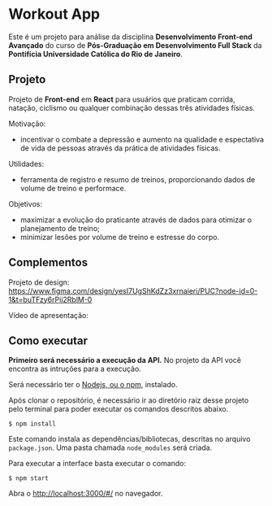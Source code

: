 # Workout App

Este é um projeto para análise da disciplina **Desenvolvimento Front-end Avançado** do curso de **Pós-Graduação em Desenvolvimento Full Stack** da **Pontifícia Universidade Católica do Rio de Janeiro**.


## Projeto

Projeto de **Front-end** em **React** para usuários que praticam corrida, natação, ciclismo ou qualquer combinação dessas três atividades físicas.

Motivação:
- incentivar o combate a depressão e aumento na qualidade e espectativa de vida de pessoas através da prática de atividades físicas.

Utilidades:
- ferramenta de registro e resumo de treinos, proporcionando dados de volume de treino e performace.

Objetivos:
- maximizar a evolução do praticante através de dados para otimizar o planejamento de treino;
- minimizar lesões por volume de treino e estresse do corpo.


## Complementos

Projeto de design: https://www.figma.com/design/yesI7UgShKdZz3xrnaieri/PUC?node-id=0-1&t=buTFzy6rPij2RblM-0

Vídeo de apresentação: 


## Como executar

**Primeiro será necessário a execução da API.** No projeto da API você encontra as intruções para a execução.

Será necessário ter o [Nodejs, ou o npm,](https://nodejs.org/en/download/) instalado. 

Após clonar o repositório, é necessário ir ao diretório raiz desse projeto pelo terminal para poder executar os comandos descritos abaixo.

```
$ npm install
```

Este comando instala as dependências/bibliotecas, descritas no arquivo `package.json`. Uma pasta chamada `node_modules` será criada.

Para executar a interface basta executar o comando: 

```
$ npm start
```

Abra o [http://localhost:3000/#/](http://localhost:3000/#/) no navegador.
